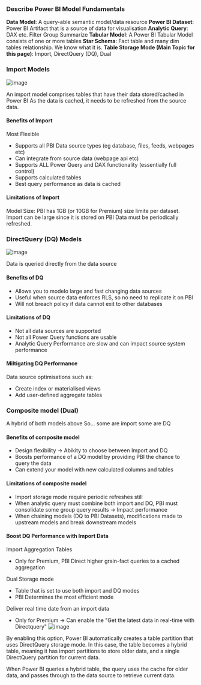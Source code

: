 ### Describe Power BI Model Fundamentals ### 

**Data Model**: A query-able semantic model/data resource
**Power BI Dataset**: Power BI Artifact that is a source of data for visualisation
**Analytic Query**: DAX etc. Filter Group Summarize
**Tabular Model**: A Power BI Tabular Model consists of one or more tables
**Star Schema**: Fact table and many dim tables relationship. We know what it is.
**Table Storage Mode (Main Topic for this page)**: Import, DirectQuery (DQ), Dual

### Import Models ###
![image](https://github.com/chinchin1108/Microsoft-Power-BI-Data-Analyst-PL300-Notes-In-progress/assets/94827147/749abebd-1577-48db-be07-ec9c2cf74fe5)

An import model comprises tables that have their data stored/cached in Power BI
As the data is cached, it needs to be refreshed from the source data.

#### Benefits of Import ####
Most Flexible
- Supports all PBI Data source types (eg database, files, feeds, webpages etc)
- Can integrate from source data (webpage api etc)
- Supports ALL Power Query and DAX functionality (essentially full control)
- Supports calculated tables
- Best query performance as data is cached

#### Limitations of Import ####
Model Size: PBI has 1GB (or 10GB for Premium) size limite per dataset. Import can be large since it is stored on PBI
Data must be periodically refreshed.

### DirectQuery (DQ) Models ###
![image](https://github.com/chinchin1108/Microsoft-Power-BI-Data-Analyst-PL300-Notes-In-progress/assets/94827147/8c4694bf-8925-4326-b737-41d2520bba93)

Data is queried directly from the data source

#### Benefits of DQ ####
- Allows you to modelo large and fast changing data sources
- Useful when source data enforces RLS, so no need to replicate it on PBI
- Will not breach policy if data cannot exit to other databases

#### Limitations of DQ ####
- Not all data sources are supported
- Not all Power Query functions are usable
- Analytic Query Performance are slow and can impact source system performance

#### Miltigating DQ Performance ####
Data source optimisations such as:
- Create index or materialised views
- Add user-defined aggregate tables

### Composite model (Dual) ###
A hybrid of both models above
So... some are import some are DQ

#### Benefits of composite model ####
- Design flexibility -> Abikity to choose between Import and DQ
- Boosts performance of a DQ model by providing PBI the chance to query the data
- Can extend your model with new calculated columns and tables

#### Limitations of composite model ####
- Import storage mode require periodic refreshes still
- When analytic query must combine both import and DQ, PBI must consolidate some group query results -> Impact performance
- When chaining models (DQ to PBI Datasets), modifications made to upstream models and break downstream models

#### Boost DQ Performance with Import Data ####
Import Aggregation Tables
- Only for Premium, PBI Direct higher grain-fact queries to a cached aggregation

Dual Storage mode
- Table that is set to use both import and DQ modes
- PBI Determines the most efficient mode

Deliver real time date from an import data
- Only for Premium -> Can enable the "Get the latest data in real-time with Directquery"
![image](https://github.com/chinchin1108/Microsoft-Power-BI-Data-Analyst-PL300-Notes-In-progress/assets/94827147/04d78a05-dd28-4cf1-b73e-2f8df47eecee)

By enabling this option, Power BI automatically creates a table partition that uses DirectQuery storage mode. In this case, the table becomes a hybrid table, meaning it has import partitions to store older data, and a single DirectQuery partition for current data.

When Power BI queries a hybrid table, the query uses the cache for older data, and passes through to the data source to retrieve current data.
